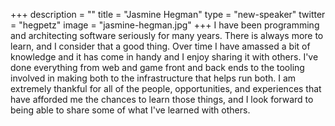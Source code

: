 +++
description = ""
title = "Jasmine Hegman"
type = "new-speaker"
twitter = "hegpetz"
image = "jasmine-hegman.jpg"
+++
I have been programming and architecting software seriously for many years. There is always more to learn, and I consider that a good thing. Over time I have amassed a bit of knowledge and it has come in handy and I enjoy sharing it with others. I've done everything from web and game front and back ends to the tooling involved in making both to the infrastructure that helps run both. I am extremely thankful for all of the people, opportunities, and experiences that have afforded me the chances to learn those things, and I look forward to being able to share some of what I've learned with others.